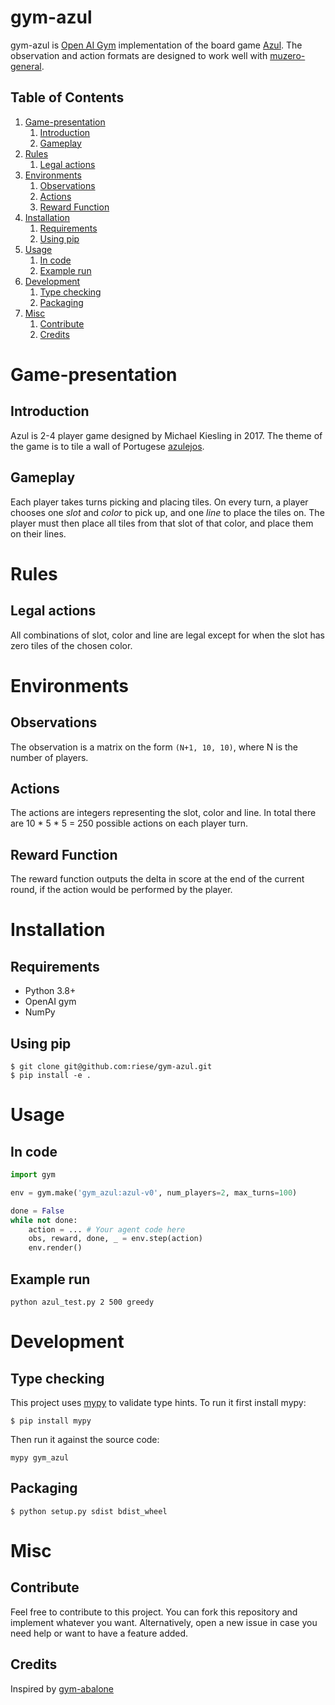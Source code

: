 # gym-azul

gym-azul is [Open AI Gym](https://github.com/openai/gym) implementation of the board game [Azul](https://en.wikipedia.org/wiki/Azul_(board_game)). The observation and action formats are designed to
work well with [muzero-general](https://github.com/werner-duvaud/muzero-general).

## Table of Contents

1. [Game-presentation](#Game-presentation)
   1. [Introduction](#Introduction)
   2. [Gameplay](#Gameplay)
2. [Rules](#Rules)
   1. [Legal actions](#Permitted-moves)
3. [Environments](#Environments)
   1. [Observations](#Observations)
   2. [Actions](#Actions)
   3. [Reward Function](#Reward-Function)
4. [Installation](#Installation)
   1. [Requirements](#Requirements)
   2. [Using pip](#Using-pip)
5. [Usage](#Usage)
   1. [In code](#In-code)
   2. [Example run](#Example-run)
6. [Development](#Development)
   1. [Type checking](#Type-checking)
   2. [Packaging](#Packaging)
7. [Misc](#Misc)
   1. [Contribute](#Contribute)
   2. [Credits](#Credits)
   
# Game-presentation

## Introduction

Azul is 2-4 player game designed by Michael Kiesling in 2017. The theme of the game is to tile a
wall of Portugese [azulejos](https://en.wikipedia.org/wiki/Azulejo).

## Gameplay

Each player takes turns picking and placing tiles. On every turn, a player chooses one *slot* and
*color* to pick up, and one *line* to place the tiles on. The player must then place all tiles from
that slot of that color, and place them on their lines.

# Rules

## Legal actions

All combinations of slot, color and line are legal except for when the slot has zero tiles of the
chosen color.

# Environments

## Observations

The observation is a matrix on the form `(N+1, 10, 10)`, where N is the number of players.

## Actions

The actions are integers representing the slot, color and line. In total there are 10 * 5 * 5 = 250
possible actions on each player turn.

## Reward Function

The reward function outputs the delta in score at the end of the current round, if the action
would be performed by the player.

# Installation

## Requirements

- Python 3.8+
- OpenAI gym
- NumPy

##  Using pip

```
$ git clone git@github.com:riese/gym-azul.git
$ pip install -e .
```

# Usage

## In code

```python
import gym

env = gym.make('gym_azul:azul-v0', num_players=2, max_turns=100)

done = False
while not done:
    action = ... # Your agent code here
    obs, reward, done, _ = env.step(action)
    env.render()
```

## Example run

```
python azul_test.py 2 500 greedy
```

# Development

## Type checking

This project uses [mypy](http://mypy-lang.org/) to validate type hints. 
To run it first install mypy:

```
$ pip install mypy
```

Then run it against the source code:
```
mypy gym_azul
```

## Packaging

```
$ python setup.py sdist bdist_wheel
```

# Misc

## Contribute

Feel free to contribute to this project. You can fork this repository and implement whatever you want. Alternatively, open a new issue in case you need help or want to have a feature added.

## Credits

Inspired by [gym-abalone](https://github.com/towzeur/gym-abalone)
